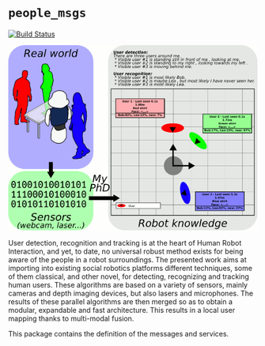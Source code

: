 # `people_msgs`

[![Build Status](https://travis-ci.org/UC3MSocialRobots/people_msgs.svg)](https://travis-ci.org/UC3MSocialRobots/people_msgs)

![foo](doc/divulgacion.png)

User detection, recognition and tracking is at the heart of Human Robot
Interaction, and yet, to date, no universal robust method exists for being
aware of the people in a robot surroundings. The presented work aims at
importing into existing social robotics platforms different techniques, some
of them classical, and other novel, for detecting, recognizing and tracking
human users. These algorithms are based on a variety of sensors, mainly
cameras and depth imaging devices, but also lasers and microphones. The
results of these parallel algorithms are then merged so as to obtain a
modular, expandable and fast architecture. This results in a local user
mapping thanks to multi-modal fusion.

This package contains the definition of the messages and services.
